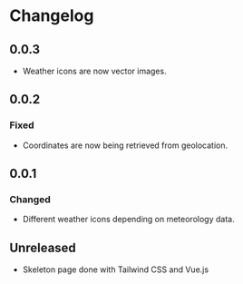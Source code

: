 # Changelog 

## 0.0.3

- Weather icons are now vector images.

## 0.0.2

### Fixed

- Coordinates are now being retrieved from geolocation.

## 0.0.1

### Changed

- Different weather icons depending on meteorology data.

## Unreleased

- Skeleton page done with Tailwind CSS and Vue.js